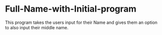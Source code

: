 # Full-Name-with-Initial-program
This program takes the users input for their Name and gives them an option to also input their middle name.
